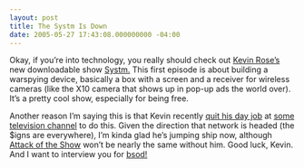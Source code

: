 ```yaml
---
layout: post
title: The Systm Is Down
date: 2005-05-27 17:43:08.000000000 -04:00
---
```

<p>Okay, if you’re into technology, you really should check out <a href="http://www.kevinrose.com/">Kevin Rose’s</a> new downloadable show <a href="http://www.systm.org/">Systm.</a> This first episode is about building a warspying device, basically a box with a screen and a receiver for wireless cameras (like the X10 camera that shows up in pop-up ads the world over). It’s a pretty cool show, especially for being free.</p>



<p>Another reason I’m saying this is that Kevin recently <a href="http://krose.typepad.com/kevinrose/2005/05/hello_world.html">quit his day job</a> at <a href="http://www.g4tv.com/">some television channel</a> to do this. Given the direction that network is headed (the $igns are everywhere), I’m kinda glad he’s jumping ship now, although <a href="http://www.g4tv.com/aots">Attack of the Show</a> won’t be nearly the same without him. Good luck, Kevin. And I want to interview you for <a href="http://bsod.root-1.com/">bsod!</a></p>
